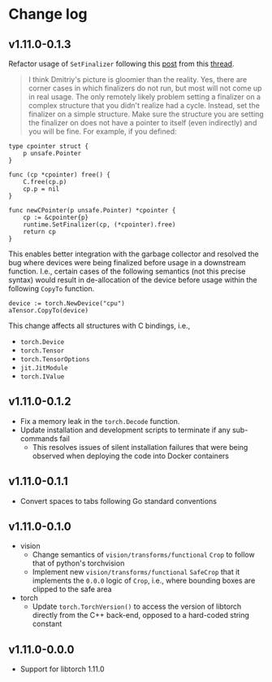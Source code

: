 # Change log

## v1.11.0-0.1.3

Refactor usage of `SetFinalizer` following this
[post](https://groups.google.com/g/golang-dev/c/DMiUkpS1uyQ/m/0sHpTacG00YJ)
from this
[thread](https://groups.google.com/g/golang-dev/c/DMiUkpS1uyQ?pli=1).

> I think Dmitriy's picture is gloomier than the reality. Yes, there are
> corner cases in which finalizers do not run, but most will not come up in
> real usage. The only remotely likely problem setting a finalizer on a
> complex structure that you didn't realize had a cycle. Instead, set the
> finalizer on a simple structure. Make sure the structure you are setting the
> finalizer on does not have a pointer to itself (even indirectly) and you
> will be fine. For example, if you defined:

```golang
type cpointer struct {
    p unsafe.Pointer
}

func (cp *cpointer) free() {
    C.free(cp.p)
    cp.p = nil
}

func newCPointer(p unsafe.Pointer) *cpointer {
    cp := &cpointer{p}
    runtime.SetFinalizer(cp, (*cpointer).free)
    return cp
}
```

This enables better integration with the garbage collector and resolved the
bug where devices were being finalized before usage in a downstream function.
I.e., certain cases of the following semantics (not this precise syntax) would
result in de-allocation of the device before usage within the following
`CopyTo` function.

```golang
device := torch.NewDevice("cpu")
aTensor.CopyTo(device)
```

This change affects all structures with C bindings, i.e.,

-   `torch.Device`
-   `torch.Tensor`
-   `torch.TensorOptions`
-   `jit.JitModule`
-   `torch.IValue`

## v1.11.0-0.1.2

-   Fix a memory leak in the `torch.Decode` function.
-   Update installation and development scripts to terminate if any
    sub-commands fail
    -   This resolves issues of silent installation failures that were being
        observed when deploying the code into Docker containers

## v1.11.0-0.1.1

-   Convert spaces to tabs following Go standard conventions

## v1.11.0-0.1.0

-   vision
    -   Change semantics of `vision/transforms/functional` `Crop` to follow
        that of python's torchvision
    -   Implement new `vision/transforms/functional` `SafeCrop` that it
        implements the `0.0.0` logic of `Crop`, i.e., where bounding boxes are
        clipped to the safe area
-   torch
    -   Update `torch.TorchVersion()` to access the version of libtorch
        directly from the C++ back-end, opposed to a hard-coded string constant

## v1.11.0-0.0.0

-   Support for libtorch 1.11.0
